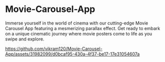# Movie-Carousel-App
Immerse yourself in the world of cinema with our cutting-edge Movie Carousel App featuring a mesmerizing parallax effect. Get ready to embark on a unique cinematic journey where movie posters come to life as you swipe and explore.



https://github.com/vikram120/Movie-Carousel-App/assets/31982099/d0bcaf95-430a-4f37-be17-17e31054607a

